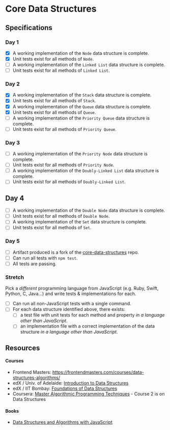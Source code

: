 # Core Data Structures

## Specifications

### Day 1
- [x] A working implementation of the `Node` data structure is complete.
- [x] Unit tests exist for all methods of `Node`.
- [ ] A working implementation of the `Linked List` data structure is complete.
- [ ] Unit tests exist for all methods of `Linked List`.

### Day 2
- [x] A working implementation of the `Stack` data structure is complete.
- [x] Unit tests exist for all methods of `Stack`.
- [x] A working implementation of the `Queue` data structure is complete.
- [x] Unit tests exist for all methods of `Queue`.
- [ ] A working implementation of the `Priority Queue` data structure is complete.
- [ ] Unit tests exist for all methods of `Priority Queue`.

### Day 3
- [ ] A working implementation of the `Priority Node` data structure is complete.
- [ ] Unit tests exist for all methods of `Priority Node`.
- [ ] A working implementation of the `Doubly-Linked List` data structure is complete.
- [ ] Unit tests exist for all methods of `Doubly-Linked List`.

## Day 4
- [ ] A working implementation of the `Double Node` data structure is complete.
- [ ] Unit tests exist for all methods of `Double Node`.
- [ ] A working implementation of the `Set` data structure is complete.
- [ ] Unit tests exist for all methods of `Set`.

### Day 5
- [ ] Artifact produced is a fork of the [core-data-structures][core-data-structures] repo.
- [ ] Can run all tests with `npm test`.
- [ ] All tests are passing.

### Stretch

Pick a _different_ programming language from JavaScript (e.g. Ruby, Swift, Python, C, Java...) and write tests & implementations for each.

- [ ] Can run all non-JavaScript tests with a single command.
- [ ] For each data structure identified above, there exists:
  - [ ] a test file with unit tests for each method and property _in a language other than JavaScript_.
  - [ ] an implementation file with a correct implementation of the data structure _in a language other than JavaScript_.

## Resources

#### Courses

- Frontend Masters: https://frontendmasters.com/courses/data-structures-algorithms/
- edX / Univ. of Adelaide: [Introduction to Data Structures](https://www.edx.org/course/introduction-data-structures-adelaidex-data101x)
- edX / IIT Bombay: [Foundations of Data Structures](https://www.edx.org/course/foundations-data-structures-iitbombayx-cs213-1x-0)
- Coursera: [Master Algorithmic Programming Techniques](https://www.coursera.org/specializations/data-structures-algorithms) - Course 2 is on Data Structures

#### Books

- [Data Structures and Algorithms with JavaScript](http://shop.oreilly.com/product/0636920029557.do)

[mit-license]: https://opensource.org/licenses/MIT
[core-data-structures]: https://github.com/GuildCrafts/core-data-structures
[list-ds]: https://github.com/GuildCrafts/core-data-structures/blob/master/data-structures.md
